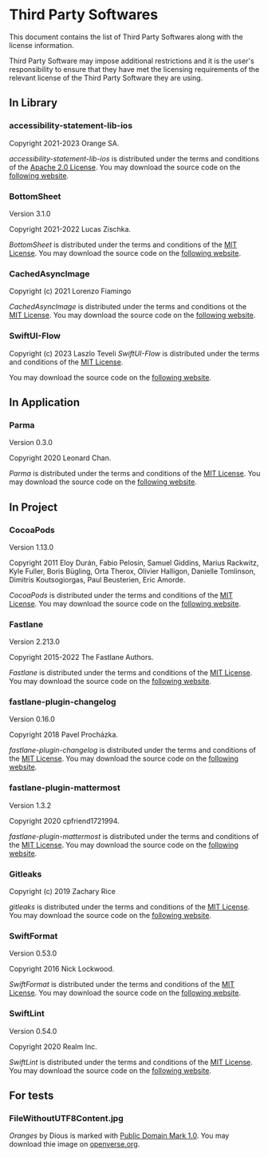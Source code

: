 # Third Party Softwares

This document contains the list of Third Party Softwares along with the license information.

Third Party Software may impose additional restrictions and it is the user's responsibility to ensure that they have met the licensing
requirements of the relevant license of the Third Party Software they are using.

## In Library 

### accessibility-statement-lib-ios

Copyright 2021-2023 Orange SA.

*accessibility-statement-lib-ios* is distributed under the terms and conditions of the [Apache 2.0 License](https://opensource.org/license/apache-2-0/).
You may download the source code on the [following website](https://github.com/Orange-OpenSource/accessibility-statement-lib-ios).

### BottomSheet

Version 3.1.0

Copyright 2021-2022 Lucas Zischka.

*BottomSheet* is distributed under the terms and conditions of the [MIT License](http://opensource.org/licenses/MIT).
You may download the source code on the [following website](https://github.com/lucaszischka/BottomSheet).

### CachedAsyncImage

Copyright (c) 2021 Lorenzo Fiamingo
 
*CachedAsyncImage* is distributed under the terms and conditions ot the [MIT License](http://opensource.org/licenses/MIT).
You may download the source code on the [following website](https://github.com/lorenzofiamingo/swiftui-cached-async-image).

### SwiftUI-Flow

Copyright (c) 2023 Laszlo Teveli
*SwiftUI-Flow* is distributed under the terms and conditions of the [MIT License](http://opensource.org/licenses/MIT).

You may download the source code on the [following website](https://github.com/tevelee/SwiftUI-Flow).

## In Application

### Parma

Version 0.3.0

Copyright 2020 Leonard Chan.

*Parma* is distributed under the terms and conditions of the [MIT License](http://opensource.org/licenses/MIT).
You may download the source code on the [following website](https://github.com/dasautoooo/Parma).

## In Project

### CocoaPods

Version 1.13.0

Copyright 2011 Eloy Durán, Fabio Pelosin, Samuel Giddins, Marius Rackwitz, Kyle Fuller, Boris Bügling, Orta Therox, Olivier Halligon, Danielle Tomlinson, Dimitris Koutsogiorgas, Paul Beusterien, Eric Amorde.

*CocoaPods* is distributed under the terms and conditions of the [MIT License](http://opensource.org/licenses/MIT).
You may download the source code on the [following website](https://github.com/CocoaPods/CocoaPods).
                   
### Fastlane

Version 2.213.0

Copyright 2015-2022 The Fastlane Authors.

*Fastlane* is distributed under the terms and conditions of the [MIT License](http://opensource.org/licenses/MIT).
You may download the source code on the [following website](https://github.com/fastlane/fastlane).

### fastlane-plugin-changelog

Version 0.16.0

Copyright 2018 Pavel Procházka.

*fastlane-plugin-changelog* is distributed under the terms and conditions of the [MIT License](http://opensource.org/licenses/MIT).
You may download the source code on the [following website](https://github.com/pajapro/fastlane-plugin-changelog).

### fastlane-plugin-mattermost

Version 1.3.2

Copyright 2020 cpfriend1721994.

*fastlane-plugin-mattermost* is distributed under the terms and conditions of the [MIT License](http://opensource.org/licenses/MIT).
You may download the source code on the [following website](https://github.com/cpfriend1721994/fastlane-plugin-mattermost).

### Gitleaks

Copyright (c) 2019 Zachary Rice

*gitleaks* is distributed under the terms and conditions of the [MIT License](http://opensource.org/licenses/MIT).
You may download the source code on the [following website](https://github.com/gitleaks/gitleaks).

### SwiftFormat

Version 0.53.0

Copyright 2016 Nick Lockwood.

*SwiftFormat* is distributed under the terms and conditions of the [MIT License](http://opensource.org/licenses/MIT).
You may download the source code on the [following website](https://github.com/nicklockwood/SwiftFormat).

### SwiftLint

Version 0.54.0

Copyright 2020 Realm Inc.

*SwiftLint* is distributed under the terms and conditions of the [MIT License](http://opensource.org/licenses/MIT).
You may download the source code on the [following website](https://github.com/realm/SwiftLint).
    
## For tests

### FileWithoutUTF8Content.jpg

 *Oranges* by Dious is marked with [Public Domain Mark 1.0](https://creativecommons.org/publicdomain/mark/1.0/?ref=openverse).
 You may download thie image on [openverse.org](  https://openverse.org/image/02120bd4-a489-4bdd-9b0a-5f59a68cc2e8?q=orange).
